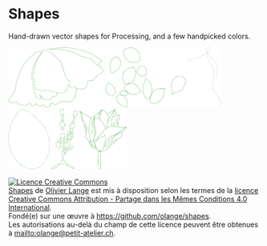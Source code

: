 Shapes
======

Hand-drawn vector shapes for Processing, and a few handpicked colors.

<img src="coquelicot/Coquelicot.png" height="120" title="Coquelicot" />
<img src="feuilles/Feuilles.png" height="120" title="Feuilles arbre" />
<img src="figure-tombante/Figure%20tombante.png" height="120" title="Figure tombante" />
<img src="lotus/Lotus.png" height="120" title="Feuille de fleur de lotus" />
<img src="rosace/Rosace.png" height="120" title="Rosace" /> 
<img src="tulipe/Tulipe.png" height="120" title="Tulipe" />

<a rel="license" href="http://creativecommons.org/licenses/by-sa/4.0/"><img alt="Licence Creative Commons" style="border-width:0" src="http://i.creativecommons.org/l/by-sa/4.0/88x31.png" /></a>
<br /><a href="https://github.com/olange/shapes"><span xmlns:dct="http://purl.org/dc/terms/" property="dct:title">Shapes</span></a> de <a xmlns:cc="http://creativecommons.org/ns#" href="mailto:olange@petit-atelier.ch" property="cc:attributionName" rel="cc:attributionURL">Olivier Lange</a> est mis à disposition selon les termes de la <a rel="license" href="http://creativecommons.org/licenses/by-sa/4.0/">licence Creative Commons Attribution - Partage dans les Mêmes Conditions 4.0 International</a>.
<br />Fondé(e) sur une œuvre à <a xmlns:dct="http://purl.org/dc/terms/" href="https://github.com/olange/shapes" rel="dct:source">https://github.com/olange/shapes</a>.
<br />Les autorisations au-delà du champ de cette licence peuvent être obtenues à <a xmlns:cc="http://creativecommons.org/ns#" href="mailto:olange@petit-atelier.ch" rel="cc:morePermissions">mailto:olange@petit-atelier.ch</a>.
